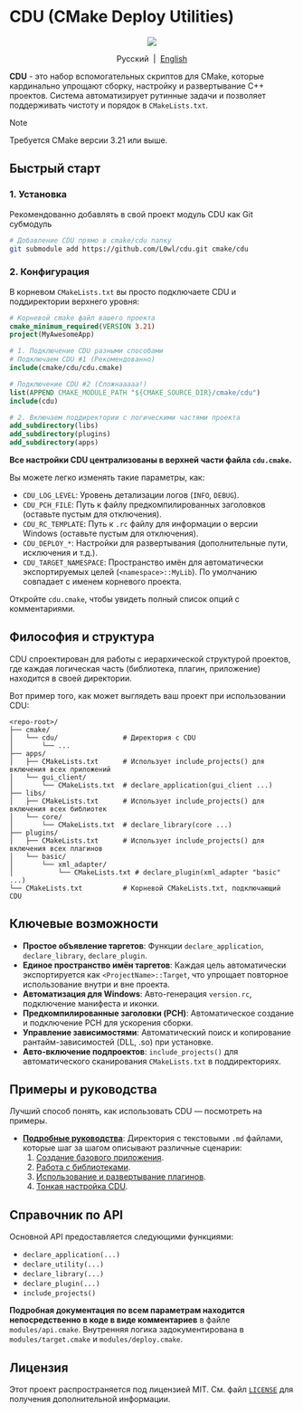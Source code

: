 # CDU (CMake Deploy Utilities)

<p align=center><img src="https://img.shields.io/badge/License-MIT-yellow.svg" href="https://opensource.org/licenses/MIT"></img></p>

<p align="center">Русский&nbsp;&nbsp;|&nbsp;&nbsp;<a href="resources/readme_en.md">English</a></p>

**CDU** - это набор вспомогательных скриптов для CMake, которые кардинально упрощают сборку, настройку и развертывание C++ проектов. Система автоматизирует рутинные задачи и позволяет поддерживать чистоту и порядок в `CMakeLists.txt`.

> [!NOTE]
> Требуется CMake версии 3.21 или выше.

## Быстрый старт

### 1. Установка

Рекомендованно добавлять в свой проект модуль CDU как Git субмодуль

```bash
# Добавление CDU прямо в cmake/cdu папку
git submodule add https://github.com/L0wl/cdu.git cmake/cdu
```

### 2. Конфигурация

В корневом `CMakeLists.txt` вы просто подключаете CDU и поддиректории верхнего уровня:

```cmake
# Корневой cmake файл вашего проекта
cmake_minimum_required(VERSION 3.21)
project(MyAwesomeApp)

# 1. Подключение CDU разными способами
# Подключаем CDU #1 (Рекомендованно)
include(cmake/cdu/cdu.cmake)

# Подключение CDU #2 (Сложнааааа!)
list(APPEND CMAKE_MODULE_PATH "${CMAKE_SOURCE_DIR}/cmake/cdu")
include(cdu)

# 2. Включаем поддиректории с логическими частями проекта
add_subdirectory(libs)
add_subdirectory(plugins)
add_subdirectory(apps)
```

**Все настройки CDU централизованы в верхней части файла `cdu.cmake`.**

Вы можете легко изменять такие параметры, как:

- `CDU_LOG_LEVEL`: Уровень детализации логов (`INFO`, `DEBUG`).
- `CDU_PCH_FILE`: Путь к файлу предкомпилированных заголовков (оставьте пустым для отключения).
- `CDU_RC_TEMPLATE`: Путь к `.rc` файлу для информации о версии Windows (оставьте пустым для отключения).
- `CDU_DEPLOY_*`: Настройки для развертывания (дополнительные пути, исключения и т.д.).
- `CDU_TARGET_NAMESPACE`: Пространство имён для автоматически экспортируемых целей (`<namespace>::MyLib`). По умолчанию совпадает с именем корневого проекта.

Откройте `cdu.cmake`, чтобы увидеть полный список опций с комментариями.

## Философия и структура

CDU спроектирован для работы с иерархической структурой проектов, где каждая логическая часть (библиотека, плагин, приложение) находится в своей директории.

Вот пример того, как может выглядеть ваш проект при использовании CDU:

```
<repo-root>/
├── cmake/
│   └── cdu/                # Директория с CDU
│       └── ...
├── apps/
│   ├── CMakeLists.txt      # Использует include_projects() для включения всех приложений
│   └── gui_client/
│       └── CMakeLists.txt  # declare_application(gui_client ...)
├── libs/
│   ├── CMakeLists.txt      # Использует include_projects() для включения всех библиотек
│   └── core/
│       └── CMakeLists.txt  # declare_library(core ...)
├── plugins/
│   ├── CMakeLists.txt      # Использует include_projects() для включения всех плагинов
│   └── basic/
│       └── xml_adapter/
│           └── CMakeLists.txt # declare_plugin(xml_adapter "basic" ...)
└── CMakeLists.txt          # Корневой CMakeLists.txt, подключающий CDU
```

## Ключевые возможности

- **Простое объявление таргетов**: Функции `declare_application`, `declare_library`, `declare_plugin`.
- **Единое пространство имён таргетов**: Каждая цель автоматически экспортируется как `<ProjectName>::Target`, что упрощает повторное использование внутри и вне проекта.
- **Автоматизация для Windows**: Авто-генерация `version.rc`, подключение манифеста и иконки.
- **Предкомпилированные заголовки (PCH)**: Автоматическое создание и подключение PCH для ускорения сборки.
- **Управление зависимостями**: Автоматический поиск и копирование рантайм-зависимостей (DLL, .so) при установке.
- **Авто-включение подпроектов**: `include_projects()` для автоматического сканирования `CMakeLists.txt` в поддиректориях.

## Примеры и руководства

Лучший способ понять, как использовать CDU — посмотреть на примеры.

- **[Подробные руководства](./examples/usage_guides)**: Директория с текстовыми `.md` файлами, которые шаг за шагом описывают различные сценарии:
    1.  [Создание базового приложения](./examples/usage_guides/basic-app.md).
    2.  [Работа с библиотеками](./examples/usage_guides/app-with-plugins.md).
    3.  [Использование и развертывание плагинов](./examples/usage_guides/app-with-plugins.md).
    4.  [Тонкая настройка CDU](./examples/usage_guides/configuring-cdu.md).

## Справочник по API

Основной API предоставляется следующими функциями:

- `declare_application(...)`
- `declare_utility(...)`
- `declare_library(...)`
- `declare_plugin(...)`
- `include_projects()`

**Подробная документация по всем параметрам находится непосредственно в коде в виде комментариев** в файле `modules/api.cmake`. Внутренняя логика задокументирована в `modules/target.cmake` и `modules/deploy.cmake`.

## Лицензия

Этот проект распространяется под лицензией MIT. См. файл [`LICENSE`](./LICENSE) для получения дополнительной информации.
